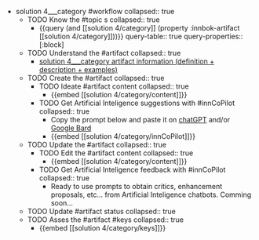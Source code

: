 
- solution 4___category #workflow
   collapsed:: true
  - TODO Know the #topic s
    collapsed:: true
    - {{query (and [[solution 4/category]] (property :innbok-artifact [[solution 4/category]]))}}
      query-table:: true
      query-properties:: [:block]
  - TODO Understand the #artifact
    collapsed:: true
    - [solution 4___category artifact information (definition + description + examples)](https://go.innbok.com/#/page/innBoK%2Fsolution-%28id%29%2Fcategory%2Finfo)
  - TODO Create the #artifact
     collapsed:: true
    - TODO Ideate #artifact content
      collapsed:: true
      - {{embed [[solution 4/category/content]]}}
    - TODO Get Artificial Inteligence suggestions with #innCoPilot
      collapsed:: true
      - Copy the prompt below and paste it on [chatGPT](https://chat.openai.com) and/or [Google Bard](https://bard.google.com/chat)
      - {{embed [[solution 4/category/innCoPilot]]}}
  - TODO Update the #artifact
    collapsed:: true
    - TODO Edit the #artifact content
     collapsed:: true
      - {{embed [[solution 4/category/content]]}}
    - TODO Get Artificial Inteligence feedback with #innCoPilot
      collapsed:: true
      - Ready to use prompts to obtain critics, enhancement proposals, etc... from Artificial Inteligence chatbots. Comming soon...
  - TODO Update #artifact status
    collapsed:: true
  - TODO Asses the #artifact #keys
    collapsed:: true
    - {{embed [[solution 4/category/keys]]}}



